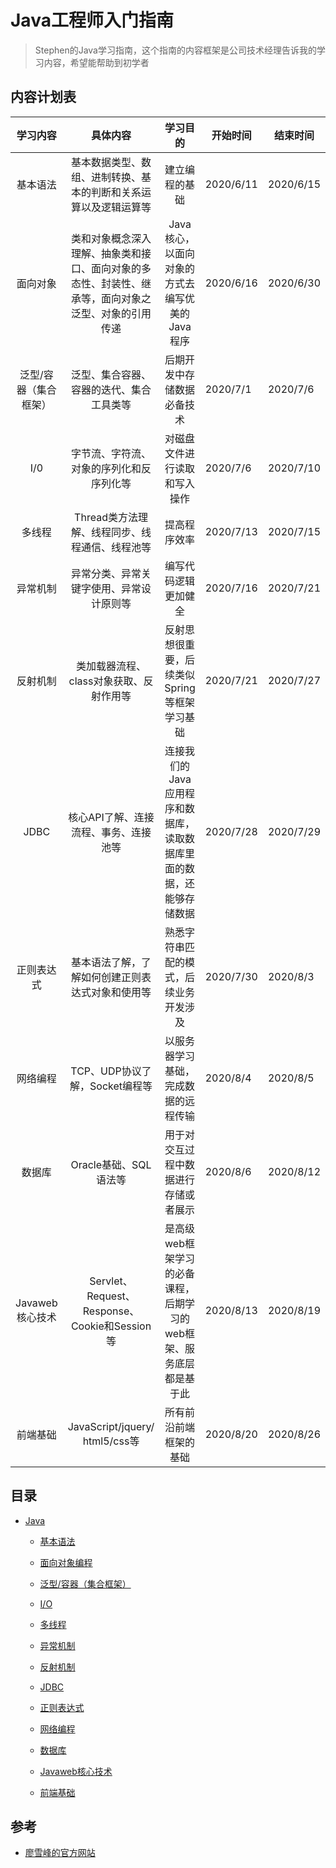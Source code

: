 # Java工程师入门指南

>Stephen的Java学习指南，这个指南的内容框架是公司技术经理告诉我的学习内容，希望能帮助到初学者

## 内容计划表

|       学习内容        |                           具体内容                           |                           学习目的                           | 开始时间  | 结束时间  |
| :-------------------: | :----------------------------------------------------------: | :----------------------------------------------------------: | --------- | --------- |
|       基本语法        | 基本数据类型、数组、进制转换、基本的判断和关系运算以及逻辑运算等 |                        建立编程的基础                        | 2020/6/11 | 2020/6/15 |
|       面向对象        | 类和对象概念深入理解、抽象类和接口、面向对象的多态性、封装性、继承等，面向对象之泛型、对象的引用传递 |        Java核心，以面向对象的方式去编写优美的Java程序        | 2020/6/16 | 2020/6/30 |
| 泛型/容器（集合框架） |           泛型、集合容器、容器的迭代、集合工具类等           |                  后期开发中存储数据必备技术                  | 2020/7/1  | 2020/7/6  |
|          I/0          |           字节流、字符流、对象的序列化和反序列化等           |                 对磁盘文件进行读取和写入操作                 | 2020/7/6  | 2020/7/10 |
|        多线程         |        Thread类方法理解、线程同步、线程通信、线程池等        |                         提高程序效率                         | 2020/7/13 | 2020/7/15 |
|       异常机制        |           异常分类、异常关键字使用、异常设计原则等           |                     编写代码逻辑更加健全                     | 2020/7/16 | 2020/7/21 |
|       反射机制        |           类加载器流程、class对象获取、反射作用等            |         反射思想很重要，后续类似Spring等框架学习基础         | 2020/7/21 | 2020/7/27 |
|         JDBC          |            核心API了解、连接流程、事务、连接池等             | 连接我们的Java应用程序和数据库，读取数据库里面的数据，还能够存储数据 | 2020/7/28 | 2020/7/29 |
|      正则表达式       |       基本语法了解，了解如何创建正则表达式对象和使用等       |            熟悉字符串匹配的模式，后续业务开发涉及            | 2020/7/30 | 2020/8/3  |
|       网络编程        |                TCP、UDP协议了解，Socket编程等                |             以服务器学习基础，完成数据的远程传输             | 2020/8/4  | 2020/8/5  |
|        数据库         |                    Oracle基础、SQL 语法等                    |             用于对交互过程中数据进行存储或者展示             | 2020/8/6  | 2020/8/12 |
|    Javaweb核心技术    |        Servlet、Request、Response、Cookie和Session等         | 是高级web框架学习的必备课程，后期学习的web框架、服务底层都是基于此 | 2020/8/13 | 2020/8/19 |
|       前端基础        |                JavaScript/jquery/ html5/css等                |                    所有前沿前端框架的基础                    | 2020/8/20 | 2020/8/26 |



## 目录

- [Java](#java)
  
    - [基本语法](#基本语法)
    
    - [面向对象编程](#oop)
    
    - [泛型/容器（集合框架）](#泛型/容器)
    
    - [I/O](#I/O)
    
    - [多线程](#多线程)
    
    - [异常机制](#异常机制)
    
    - [反射机制](#反射机制)
    
    - [JDBC](#JDBC)
    
    - [正则表达式](#正则表达式)
    
    - [网络编程](#网络编程)
    
    - [数据库](#数据库)
    
    - [Javaweb核心技术](#Javaweb)
    
    - [前端基础](#前端)
    
      
      
      
      
## 参考

- [廖雪峰的官方网站](https://www.liaoxuefeng.com/)
  


